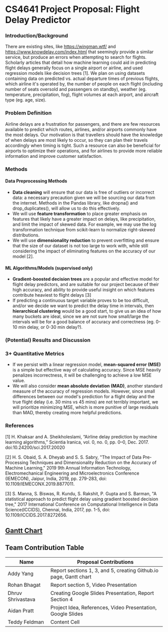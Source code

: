 # CS4641 Project Proposal: Flight Delay Predictor

### Introduction/Background
There are existing sites, like https://wingman.wtf/ and https://www.knowdelay.com/index.html that seemingly provide a similar service, but produce an errors when attempting to search for flights. Scholarly articles that detail how machine learning could aid in predicting flight delays generally focus on a single airport or airline, and used regression models like decision trees \[1\]. 
We plan on using datasets containing data on predicted vs. actual departure times of previous flights, which airline it's operated by, the number of people on each flight (including number of seats oversold and passengers on standby), weather (eg. temperature, precipitation, fog), flight volumes at each airport, and aircraft type (eg. age, size).

### Problem Definition
Airline delays are a frustration for passengers, and there are few resources available to predict which routes, airlines, and/or airports commonly have the most delays. Our motivation is that travellers should have the knowledge of when delays are most likely to occur, so they can plan their travels accordingly when timing is tight. Such a resource can also be beneficial for airports to optimize their operations, and for airlines to provide more reliable information and improve customer satisfaction.

### Methods
#### Data Preprocessing Methods
+ **Data cleaning** will ensure that our data is free of outliers or incorrect data: a necessary precaution given we will be sourcing our data from the internet. Methods in the Pandas library, like dropna() and drop_duplicates(), will allow us to do this effectively.
+ We will use **feature transformation** to place greater emphasis on features that likely have a greater impact on delays, like precipitation, and limit the impact of skewed data. For example, we may use the log transformation technique from scikit-learn to normalize right-skewed distributions.
+ We will use **dimensionality reduction** to prevent overfitting and ensure that the size of our dataset is not too large to work with, while still considering the impact of eliminating features on the accuracy of our model \[2\].

#### ML Algorithms/Models (supervised only)
+ **Gradient-boosted decision trees** are a popular and effective model for flight delay predictors, and are suitable for our project because of their high accuracy, and ability to provide useful insight on which features contribute heaviest to flight delays \[3\]
+ If predicting a continuous target variable proves to be too difficult, and/or we decide we want to predict the delay time in intervals, then **hierarchical clustering** would be a good start, to give us an idea of how many buckets are ideal, since we are not sure how small/large the intervals will be for a good balance of accuracy and correctness (eg. 0-10 min delay, or 0-30 min delay?).

### (Potential) Results and Discussion
### 3+ Quantitative Metrics
+ If we persist with a linear regression model, **mean-squared error (MSE)** is a simple but effective way of calculating accuracy. Since MSE heavily penalizes incorrectness, it will be challenging to achieve a low MSE value.
+ We will also consider **mean absolute deviation (MAD)**, another standard measure of the accuracy of regression models. However, since small differences between our model's prediction for a flight delay and the true flight delay (i.e. 30 mins vs 45 mins) are not terribly important, we will prioritize minimizing MSE, which is more punitive of large residuals than MAD, thereby creating more helpful predictions.
###

### References
\[1\] H. Khaksar and A. Sheikholeslami, “Airline delay prediction by machine learning algorithms,” Scientia Iranica, vol. 0, no. 0, pp. 0–0, Dec. 2017. doi:10.24200/sci.2017.20020 

\[2\] H. S. Obaid, S. A. Dheyab and S. S. Sabry, "The Impact of Data Pre-Processing Techniques and Dimensionality Reduction on the Accuracy of Machine Learning," 2019 9th Annual Information Technology, Electromechanical Engineering and Microelectronics Conference (IEMECON), Jaipur, India, 2019, pp. 279-283, doi: 10.1109/IEMECONX.2019.8877011.

\[3\] S. Manna, S. Biswas, R. Kundu, S. Rakshit, P. Gupta and S. Barman, "A statistical approach to predict flight delay using gradient boosted decision tree," 2017 International Conference on Computational Intelligence in Data Science(ICCIDS), Chennai, India, 2017, pp. 1-5, doi: 10.1109/ICCIDS.2017.8272656.

## [Gantt Chart](https://docs.google.com/spreadsheets/d/1DOtCJ0PgNM5uBerABgMfCDr11GxqrQK8Jsl495TC0UA/edit?usp=sharing)

## Team Contribution Table
| Name  | Proposal Contributions |
| ------------- | ------------- |
| Addy Yang  | Report sections 1, 3, and 5, creating Github.io page, Gantt chart  |
| Rohan Bhagat  | Report section 5, Video Presentation  |
| Dhruv Shrivastava  | Creating Google Slides Presentation, Report Section 4  |
| Aidan Pratt  | Project Idea, References, Video Presentation, Google Slides  |
| Teddy Feldman  | Content Cell  |
